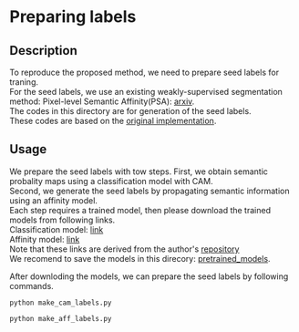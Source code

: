 # Preparing labels
## Description
To reproduce the proposed method, we need to prepare seed labels for traning.  
For the seed labels, we use an existing weakly-supervised segmentation method: Pixel-level Semantic Affinity(PSA): [arxiv](https://arxiv.org/abs/1803.10464).  
The codes in this directory are for generation of the seed labels.  
These codes are based on the [original implementation](https://github.com/jiwoon-ahn/psa).  

## Usage
We prepare the seed labels with tow steps.
First, we obtain semantic probality maps using a classification model with CAM.  
Second, we generate the seed labels by propagating semantic information using an affinity model.  
Each step requires a trained model, then please download the trained models from following links.  
Classification model: [link](https://drive.google.com/file/d/1xESB7017zlZHqxEWuh1Rb89UhjTGIKOA/view)  
Affinity model: [link](https://drive.google.com/file/d/1xESB7017zlZHqxEWuh1Rb89UhjTGIKOA/view)  
Note that these links are derived from the author's [repository](https://github.com/jiwoon-ahn/psa)  
We recomend to save the models in this direcory: [pretrained_models](https://github.com/shimoda-uec/ssdd/tree/master/pretrained_models).  

After downloding the models, we can prepare the seed labels by following commands.  
```
python make_cam_labels.py  
```
```
python make_aff_labels.py
```
